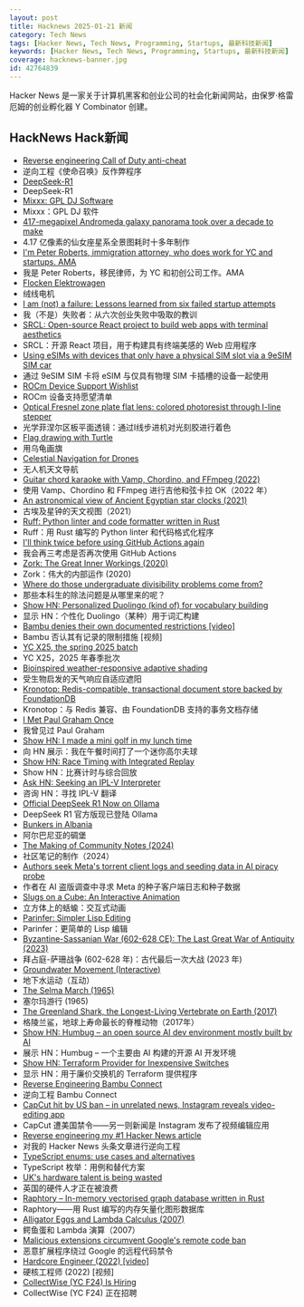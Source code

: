 ```yaml
---
layout: post
title: Hacknews 2025-01-21 新闻
category: Tech News
tags: [Hacker News, Tech News, Programming, Startups, 最新科技新闻]
keywords: [Hacker News, Tech News, Programming, Startups, 最新科技新闻]
coverage: hacknews-banner.jpg
id: 42764839
---
```


Hacker News 是一家关于计算机黑客和创业公司的社会化新闻网站，由保罗·格雷厄姆的创业孵化器 Y Combinator 创建。

## HackNews Hack新闻

- [Reverse engineering Call of Duty anti-cheat](https://ssno.cc/posts/reversing-tac-1-4-2025/)
- 逆向工程《使命召唤》反作弊程序
- [DeepSeek-R1](https://github.com/deepseek-ai/DeepSeek-R1)
- DeepSeek-R1
- [Mixxx: GPL DJ Software](https://mixxx.org/)
- Mixxx：GPL DJ 软件
- [417-megapixel Andromeda galaxy panorama took over a decade to make](https://petapixel.com/2025/01/16/417-megapixel-andromeda-galaxy-panorama-took-over-a-decade-to-make/)
- 4.17 亿像素的仙女座星系全景图耗时十多年制作
- [I'm Peter Roberts, immigration attorney, who does work for YC and startups. AMA]()
- 我是 Peter Roberts，移民律师，为 YC 和初创公司工作。AMA
- [Flocken Elektrowagen](https://en.wikipedia.org/wiki/Flocken_Elektrowagen)
- 绒线电机
- [I am (not) a failure: Lessons learned from six failed startup attempts](http://blog.rongarret.info/2025/01/i-am-not-failure-lessons-learned-from.html)
- 我（不是）失败者：从六次创业失败中吸取的教训
- [SRCL: Open-source React project to build web apps with terminal aesthetics](https://www.sacred.computer)
- SRCL：开源 React 项目，用于构建具有终端美感的 Web 应用程序
- [Using eSIMs with devices that only have a physical SIM slot via a 9eSIM SIM car](https://neilzone.co.uk/2025/01/using-esims-with-devices-that-only-have-a-physical-sim-slot-via-a-9esim-sim-card-with-android-and-linux/)
- 通过 9eSIM SIM 卡将 eSIM 与仅具有物理 SIM 卡插槽的设备一起使用
- [ROCm Device Support Wishlist](https://github.com/ROCm/ROCm/discussions/4276)
- ROCm 设备支持愿望清单
- [Optical Fresnel zone plate flat lens: colored photoresist through I-line stepper](https://www.nature.com/articles/s41377-024-01725-6)
- 光学菲涅尔区板平面透镜：通过I线步进机对光刻胶进行着色
- [Flag drawing with Turtle](https://jtanx.github.io/2018/12/28/turtle-flag-drawing/)
- 用乌龟画旗
- [Celestial Navigation for Drones](https://www.mdpi.com/2504-446X/8/11/652)
- 无人机天文导航
- [Guitar chord karaoke with Vamp, Chordino, and FFmpeg (2022)](https://dylanbeattie.net/2022/09/19/the-road-to-guitaraoke-part-1-vamp-chordino-imagesharp-ffmpeg.html)
- 使用 Vamp、Chordino 和 FFmpeg 进行吉他和弦卡拉 OK（2022 年）
- [An astronomical view of Ancient Egyptian star clocks (2021)](https://storymaps.arcgis.com/stories/eea3fbc9c05b40948563ffd0ccfab59d)
- 古埃及星钟的天文视图（2021）
- [Ruff: Python linter and code formatter written in Rust](https://github.com/astral-sh/ruff)
- Ruff：用 Rust 编写的 Python linter 和代码格式化程序
- [I'll think twice before using GitHub Actions again](https://ninkovic.dev/blog/2025/think-twice-before-using-github-actions)
- 我会再三考虑是否再次使用 GitHub Actions
- [Zork: The Great Inner Workings (2020)](https://medium.com/swlh/zork-the-great-inner-workings-b68012952bdc)
- Zork：伟大的内部运作 (2020)
- [Where do those undergraduate divisibility problems come from?](https://grossack.site/2025/01/16/undergrad-divisibility-problems.html)
- 那些本科生的除法问题是从哪里来的呢？
- [Show HN: Personalized Duolingo (kind of) for vocabulary building](https://github.com/baturyilmaz/wordpecker-app)
- 显示 HN：个性化 Duolingo（某种）用于词汇构建
- [Bambu denies their own documented restrictions [video]](https://www.youtube.com/watch?v=W6MybDJfmmY)
- Bambu 否认其有记录的限制措施 [视频]
- [YC X25, the spring 2025 batch](https://www.ycombinator.com/blog/announcing-yc-x25/)
- YC X25，2025 年春季批次
- [Bioinspired weather-responsive adaptive shading](https://www.uni-stuttgart.de/en/university/news/all/Bioinspired-weather-responsive-adaptive-shading/)
- 受生物启发的天气响应自适应遮阳
- [Kronotop: Redis-compatible, transactional document store backed by FoundationDB](https://github.com/kronotop/kronotop)
- Kronotop：与 Redis 兼容、由 FoundationDB 支持的事务文档存储
- [I Met Paul Graham Once](http://okayfail.com/2025/i-met-pg-once.html)
- 我曾见过 Paul Graham
- [Show HN: I made a mini golf in my lunch time](https://paper-golf.netlify.app/)
- 向 HN 展示：我在午餐时间打了一个迷你高尔夫球
- [Show HN: Race Timing with Integrated Replay](https://storytiming.racing)
- Show HN：比赛计时与综合回放
- [Ask HN: Seeking an IPL-V Interpreter]()
- 咨询 HN：寻找 IPL-V 翻译
- [Official DeepSeek R1 Now on Ollama](https://ollama.com/library/deepseek-r1)
- DeepSeek R1 官方版现已登陆 Ollama
- [Bunkers in Albania](https://en.wikipedia.org/wiki/Bunkers_in_Albania)
- 阿尔巴尼亚的碉堡
- [The Making of Community Notes (2024)](https://asteriskmag.com/issues/08/the-making-of-community-notes)
- 社区笔记的制作（2024）
- [Authors seek Meta's torrent client logs and seeding data in AI piracy probe](https://torrentfreak.com/authors-seek-metas-torrent-client-logs-and-seeding-data-in-ai-piracy-probe-250120/)
- 作者在 AI 盗版调查中寻求 Meta 的种子客户端日志和种子数据
- [Slugs on a Cube: An Interactive Animation](https://blog.gingerbeardman.com/2025/01/16/slugs-on-a-cube-interactive-animation/)
- 立方体上的蛞蝓：交互式动画
- [Parinfer: Simpler Lisp Editing](https://shaunlebron.github.io/parinfer/)
- Parinfer：更简单的 Lisp 编辑
- [Byzantine-Sassanian War (602-628 CE): The Last Great War of Antiquity (2023)](https://www.thecollector.com/byzantine-sassanian-war/)
- 拜占庭-萨珊战争 (602-628 年)：古代最后一次大战 (2023 年)
- [Groundwater Movement (Interactive)](https://has.concord.org/groundwater-movement.html)
- 地下水运动（互动）
- [The Selma March (1965)](https://www.newyorker.com/magazine/1965/04/10/letter-from-selma)
- 塞尔玛游行 (1965)
- [The Greenland Shark, the Longest-Living Vertebrate on Earth (2017)](https://www.newyorker.com/tech/annals-of-technology/the-strange-and-gruesome-story-of-the-greenland-shark-the-longest-living-vertebrate-on-earth)
- 格陵兰鲨，地球上寿命最长的脊椎动物（2017年）
- [Show HN: Humbug – an open source AI dev environment mostly built by AI](https://github.com/m6r-ai/humbug)
- 展示 HN：Humbug – 一个主要由 AI 构建的开源 AI 开发环境
- [Show HN: Terraform Provider for Inexpensive Switches](https://github.com/brennoo/terraform-provider-hrui)
- 显示 HN：用于廉价交换机的 Terraform 提供程序
- [Reverse Engineering Bambu Connect](https://wiki.rossmanngroup.com/wiki/Reverse_Engineering_Bambu_Connect)
- 逆向工程 Bambu Connect
- [CapCut hit by US ban – in unrelated news, Instagram reveals video-editing app](https://www.techradar.com/computing/software/capcut-hit-by-us-ban-and-in-completely-unrelated-news-instagram-has-just-revealed-a-new-video-editing-app)
- CapCut 遭美国禁令——另一则新闻是 Instagram 发布了视频编辑应用
- [Reverse engineering my #1 Hacker News article](https://danielwirtz.com/blog/successful-hacker-news-article)
- 对我的 Hacker News 头条文章进行逆向工程
- [TypeScript enums: use cases and alternatives](https://2ality.com/2025/01/typescript-enum-patterns.html)
- TypeScript 枚举：用例和替代方案
- [UK's hardware talent is being wasted](https://josef.cn/blog/uk-talent)
- 英国的硬件人才正在被浪费
- [Raphtory – In-memory vectorised graph database written in Rust](https://github.com/Pometry/Raphtory)
- Raphtory——用 Rust 编写的内存矢量化图形数据库
- [Alligator Eggs and Lambda Calculus (2007)](https://worrydream.com/AlligatorEggs/)
- 鳄鱼蛋和 Lambda 演算（2007）
- [Malicious extensions circumvent Google's remote code ban](https://palant.info/2025/01/20/malicious-extensions-circumvent-googles-remote-code-ban/)
- 恶意扩展程序绕过 Google 的远程代码禁令
- [Hardcore Engineer (2022) [video]](https://www.youtube.com/watch?v=4HV0BqAjX8s)
- 硬核工程师 (2022) [视频]
- [CollectWise (YC F24) Is Hiring](https://www.ycombinator.com/companies/collectwise/jobs/miUmVns-founding-engineer)
- CollectWise (YC F24) 正在招聘

